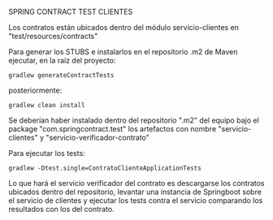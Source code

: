 SPRING CONTRACT TEST CLIENTES

Los contratos están ubicados dentro del módulo servicio-clientes en "test/resources/contracts"

Para generar los STUBS e instalarlos en el repositorio .m2 de Maven ejecutar, en la raíz del proyecto:

```
gradlew generateContractTests
```

posteriormente:

```
gradlew clean install
```

Se deberían haber instalado dentro del repositorio ".m2" del equipo bajo el package "com.springcontract.test" los artefactos  con nombre "servicio-clientes" y "servicio-verificador-contrato"

Para ejecutar los tests:

```
gradlew -Dtest.single=ContratoClienteApplicationTests
``` 

Lo que hará el servicio verificador del contrato es descargarse los contratos ubicados dentro del repositorio, levantar una instancia de Springboot sobre el servicio de clientes y ejecutar los tests contra el servicio comparando los resultados con los del contrato.